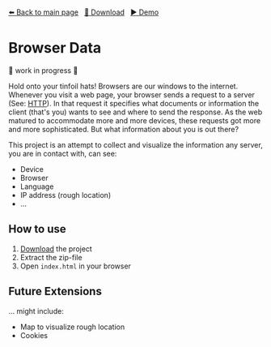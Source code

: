 <!-- Header -->
[⬅️ Back to main page](https://github.com/JonasKoenig/CodeOnMyMind) &nbsp;
[💾 Download](https://minhaskamal.github.io/DownGit/#/home?url=https:%2F%2Fgithub.com%2FJonasKoenig%2FCodeOnMyMind%2Ftree%2Fmaster%2Fprojects%2Fbrowser-data) &nbsp;
[▶️ Demo](https://jonaskoenig.github.io/CodeOnMyMind/projects/browser-data/)

# Browser Data

🚧 work in progress 🚧

Hold onto your tinfoil hats! Browsers are our windows to the internet. Whenever you visit a web page, your browser sends a request to a server (See: [HTTP](https://en.wikipedia.org/wiki/Hypertext_Transfer_Protocol)). In that request it specifies what documents or information the client (that's you) wants to see and where to send the response. As the web matured to accommodate more and more devices, these requests got more and more sophisticated. But what information about you is out there?

This project is an attempt to collect and visualize the information any server, you are in contact with, can see:

- Device
- Browser
- Language
- IP address (rough location)
- ...

## How to use

1. [Download](https://minhaskamal.github.io/DownGit/#/home?url=https:%2F%2Fgithub.com%2FJonasKoenig%2FCodeOnMyMind%2Ftree%2Fmaster%2Fprojects%2Fbrowser-data) the project
2. Extract the zip-file
3. Open `index.html` in your browser

## Future Extensions

... might include:

- Map to visualize rough location
- Cookies
